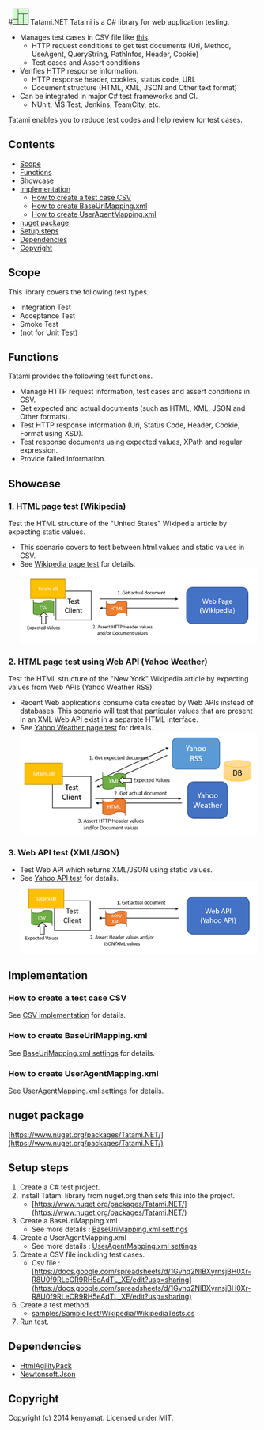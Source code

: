 #![tatami](docs/imgs/tatami_s.png) Tatami.NET
Tatami is a C# library for web application testing.

* Manages test cases in CSV file like [this](https://docs.google.com/spreadsheets/d/1Gvnq2NlBXyrnsjBH0Xr-R8U0f9RLeCR9RH5eAdTL_XE/edit?usp=sharing).
	* HTTP request conditions to get test documents (Uri, Method, UseAgent, QueryString, PathInfos, Header, Cookie)
	* Test cases and Assert conditions
* Verifies HTTP response information.
	* HTTP response header, cookies, status code, URL
	* Document structure (HTML, XML, JSON and Other text format)
* Can be integrated in major C# test frameworks and CI.
	* NUnit, MS Test, Jenkins, TeamCity, etc.

Tatami enables you to reduce test codes and help review for test cases.

## Contents
* [Scope](#Scope)
* [Functions](#Functions)
* [Showcase](#Showcase)
* [Implementation](#Implementation)
	* [How to create a test case CSV](#CSV_implementation)
	* [How to create BaseUriMapping.xml](#BaseUriMapping.xml_settings)
	* [How to create UserAgentMapping.xml](#UserAgentMapping.xml_settings)
* [nuget package](#nuget_package)
* [Setup steps](#Setup_steps)
* [Dependencies](#Dependencies)
* [Copyright](#Copyright)

## <a name="Scope">Scope</a>
This library covers the following test types.
* Integration Test
* Acceptance Test
* Smoke Test
* (not for Unit Test)

## <a name="Functions">Functions</a>
Tatami provides the following test functions.
* Manage HTTP request information, test cases and assert conditions in CSV.
* Get expected and actual documents (such as HTML, XML, JSON and Other formats).
* Test HTTP response information (Uri, Status Code, Header, Cookie, Format using XSD).
* Test response documents using expected values, XPath and regular expression.
* Provide failed information.

## <a name="Showcase">Showcase</a>
### 1. HTML page test (Wikipedia)
Test the HTML structure of the "United States" Wikipedia article by expecting static values.
* This scenario covers to test between html values and static values in CSV.
* See [Wikipedia page test](docs/sc_wikipedia.md) for details.
![sample1](docs/imgs/sample1.png)


### 2. HTML page test using Web API (Yahoo Weather)
Test the HTML structure of the "New York" Wikipedia article by expecting values from Web APIs (Yahoo Weather RSS).
* Recent Web applications consume data created by Web APIs instead of databases. This scenario will test that particular values that are present in an XML Web API exist in a separate HTML interface.
* See [Yahoo Weather page test](docs/sc_yahoo_weather.md) for details.
![sample2](docs/imgs/sample2.png)


### 3. Web API test (XML/JSON)
* Test Web API which returns XML/JSON using static values.
* See [Yahoo API test](docs/sc_yahoo_api.md) for details.
![sample3](docs/imgs/sample3.png)

## <a name="Implementation">Implementation</a>
### <a name="CSV_implementation">How to create a test case CSV</a>
See [CSV implementation][] for details.

### <a name="BaseUriMapping.xml_settings">How to create BaseUriMapping.xml</a>
See [BaseUriMapping.xml settings][] for details.

### <a name="UserAgentMapping.xml_settings">How to create UserAgentMapping.xml</a>
See [UserAgentMapping.xml settings][] for details.

## <a name="nuget_package">nuget package</a>
[https://www.nuget.org/packages/Tatami.NET/](https://www.nuget.org/packages/Tatami.NET/)

## <a name="Setup_steps">Setup steps</a>
1. Create a C# test project.
1. Install Tatami library from nuget.org then sets this into the project.
	* [https://www.nuget.org/packages/Tatami.NET/](https://www.nuget.org/packages/Tatami.NET/)
1. Create a BaseUriMapping.xml
	* See more details : [BaseUriMapping.xml settings][]
1. Create a UserAgentMapping.xml
	* See more details : [UserAgentMapping.xml settings][]
1. Create a CSV file including test cases.
	* Csv file : [https://docs.google.com/spreadsheets/d/1Gvnq2NlBXyrnsjBH0Xr-R8U0f9RLeCR9RH5eAdTL_XE/edit?usp=sharing](https://docs.google.com/spreadsheets/d/1Gvnq2NlBXyrnsjBH0Xr-R8U0f9RLeCR9RH5eAdTL_XE/edit?usp=sharing)
1. Create a test method.
	* [samples/SampleTest/Wikipedia/WikipediaTests.cs](samples/SampleTest/Wikipedia/WikipediaTests.cs)
1. Run test.

## <a name="Dependencies">Dependencies</a>
* [HtmlAgilityPack](http://htmlagilitypack.codeplex.com/)
* [Newtonsoft.Json](http://james.newtonking.com/json)

## <a name="Copyright">Copyright</a>
Copyright (c) 2014 kenyamat. Licensed under MIT.

[CSV implementation]: docs/csv_implementation.md
[BaseUriMapping.xml settings]: docs/BaseUriMapping.md
[UserAgentMapping.xml settings]: docs/UserAgentMapping.md
